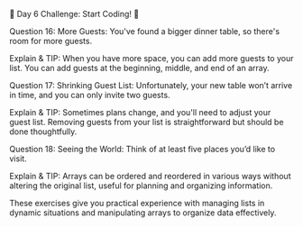 🚀 Day 6 Challenge: Start Coding! 🚀

Question 16: More Guests: You've found a bigger dinner table, so there's room for more guests.

Explain & TIP: When you have more space, you can add more guests to your list. You can add guests at the beginning, middle, and end of an array.


Question 17: Shrinking Guest List: Unfortunately, your new table won’t arrive in time, and you can only invite two guests.

Explain & TIP: Sometimes plans change, and you'll need to adjust your guest list. Removing guests from your list is straightforward but should be done thoughtfully.


Question 18: Seeing the World: Think of at least five places you’d like to visit.

Explain & TIP: Arrays can be ordered and reordered in various ways without altering the original list, useful for planning and organizing information.

These exercises give you practical experience with managing lists in dynamic situations and manipulating arrays to organize data effectively.
